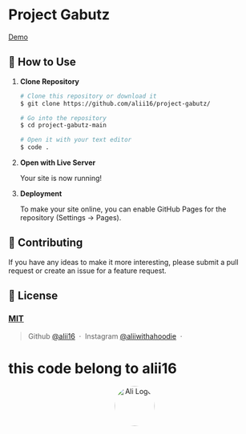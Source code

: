 # Project Gabutz

[Demo](https://alii16.github.io/project-gabutz/)

## 🚀 How to Use

1.  **Clone Repository**

    ```bash
    # Clone this repository or download it
    $ git clone https://github.com/alii16/project-gabutz/

    # Go into the repository
    $ cd project-gabutz-main

    # Open it with your text editor
    $ code .
    ```

2. **Open with Live Server**

    Your site is now running!

3. **Deployment**

    To make your site online, you can enable GitHub Pages for the repository (Settings -> Pages).

## 📝 Contributing

If you have any ideas to make it more interesting, please submit a pull request or create an issue for a feature request.

## 🤝 License

### [MIT](LICENSE)

> Github [@alii16](https://github.com/alii16) &nbsp;&middot;&nbsp;
> Instagram [@aliiwithahoodie](https://instagram.com/aliiwithahoodie) &nbsp;&middot;&nbsp;

# this code belong to alii16
<p align="center">
    <a href="https://alii.mra.my.id" target="_blank">
        <img src="https://avatars.githubusercontent.com/u/154661557?s=400&u=ad2d933066154c9da791df2b210f0dead07a8c3a&v=4" width="80" style="border-radius: 50%;" alt="Ali Logo">
    </a>
</p>

